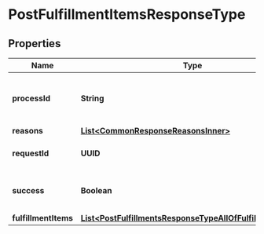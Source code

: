 

# PostFulfillmentItemsResponseType


## Properties

| Name | Type | Description | Notes |
|------------ | ------------- | ------------- | -------------|
|**processId** | **String** | The ID of the process that handles the operation.  |  [optional] |
|**reasons** | [**List&lt;CommonResponseReasonsInner&gt;**](CommonResponseReasonsInner.md) |  |  [optional] |
|**requestId** | **UUID** | Unique identifier of the request.  |  [optional] |
|**success** | **Boolean** | Indicates whether the call succeeded.  |  [optional] |
|**fulfillmentItems** | [**List&lt;PostFulfillmentsResponseTypeAllOfFulfillmentItems&gt;**](PostFulfillmentsResponseTypeAllOfFulfillmentItems.md) |  |  [optional] |



